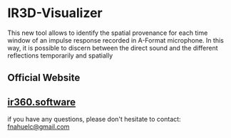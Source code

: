 # IR3D-Visualizer
This new tool allows to identify the spatial provenance for each time window of an impulse response recorded in A-Format microphone. In this way, it is possible to discern between the direct sound and the different reflections temporarily and spatially
## Official Website
## [ir360.software](https://ir360.software/)
if you have any questions, please don't hesitate to contact: [fnahuelc@gmail.com](mailto:fnahuelc@gmail.com)
